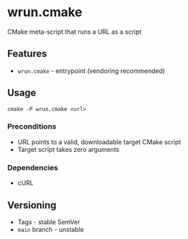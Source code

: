 # wrun.cmake

CMake meta-script that runs a URL as a script

## Features

- `wrun.cmake` - entrypoint (vendoring recommended)

## Usage

`cmake -P wrun.cmake <url>`

### Preconditions

- URL points to a valid, downloadable target CMake script
- Target script takes zero arguments

### Dependencies

- cURL

## Versioning

- Tags - stable SemVer
- `main` branch - unstable
